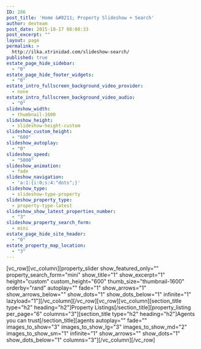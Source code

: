 ```yaml
---
ID: 286
post_title: 'Home &#8211; Property Slideshow + Search'
author: devteam
post_date: 2015-10-17 08:08:33
post_excerpt: ""
layout: page
permalink: >
  http://ilka.xtrinidad.com/slideshow-search/
published: true
estate_page_hide_sidebar:
  - "0"
estate_page_hide_footer_widgets:
  - "0"
estate_intro_fullscreen_background_video_provider:
  - none
estate_intro_fullscreen_background_video_audio:
  - "0"
slideshow_width:
  - thumbnail-1600
slideshow_height:
  - slideshow-height-custom
slideshow_custom_height:
  - "600"
slideshow_autoplay:
  - "0"
slideshow_speed:
  - "5000"
slideshow_animation:
  - fade
slideshow_navigation:
  - 'a:1:{i:0;s:4:"dots";}'
slideshow_type:
  - slideshow-type-property
slideshow_property_type:
  - property-type-latest
slideshow_show_latest_properties_number:
  - "3"
slideshow_property_search_form:
  - mini
estate_page_hide_site_header:
  - "0"
estate_property_map_location:
  - "3"
---
```

[vc_row][vc_column][property_slider show_featured_only="" property_search_form="mini" show_title="1" show_excerpt="1" height="custom" custom_height="600" thumb_size="thumbnail-1600" orderby="rand" autoplay="" fade="1" show_arrows="1" show_arrows_below="" show_dots="1" show_dots_below="1" infinite="1" lazyload="1"][/vc_column][/vc_row][vc_row][vc_column][section_title type="h2" heading="h2"]Property Listings[/section_title][property_listing per_page="6" columns="3"][section_title type="h2" heading="h2"]Agents you can trust[/section_title][agents autoplay="" fade="" images_to_show="3" images_to_show_lg="3" images_to_show_md="2" images_to_show_sm="1" infinite="1" show_arrows="" show_dots="1" show_dots_below="1" columns="3"][/vc_column][/vc_row]